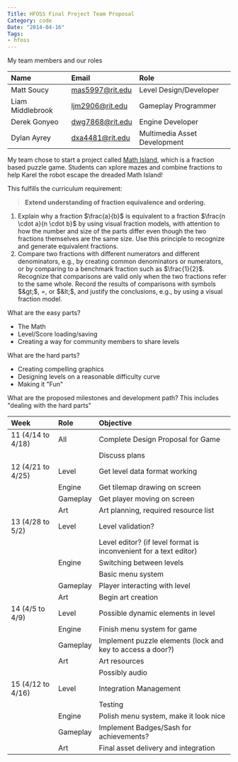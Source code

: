 ```yaml
---
Title: HFOSS Final Project Team Proposal
Category: code
Date: "2014-04-16"
Tags:
- hfoss
---
```


My team members and our roles

Name             | Email           | Role
:----------------|:----------------|:-----------------------------
Matt Soucy       | mas5997@rit.edu | Level Design/Developer
Liam Middlebrook | ljm2906@rit.edu | Gameplay Programmer
Derek Gonyeo     | dwg7868@rit.edu | Engine Developer
Dylan Ayrey      | dxa4481@rit.edu | Multimedia Asset Development

My team chose to start a project called [Math Island], which is a fraction based puzzle game.
Students can xplore mazes and combine fractions to help Karel the robot escape the dreaded Math Island!

This fulfills the curriculum requirement:

> **Extend understanding of fraction equivalence and ordering.**
  1. Explain why a fraction $\frac{a}{b}$ is equivalent to a fraction $\frac{n \cdot a}{n \cdot b}$ by using visual fraction models, with attention to how the number and size of the parts differ even though the two fractions themselves are the same size. Use this principle to recognize and generate equivalent fractions.
  2. Compare two fractions with different numerators and different denominators, e.g., by creating common denominators or numerators, or by comparing to a benchmark fraction such as $\frac{1}{2}$. Recognize that comparisons are valid only when the two fractions refer to the same whole. Record the results of comparisons with symbols $&gt;$, $=$, or $&lt;$, and justify the conclusions, e.g., by using a visual fraction model. 

What are the easy parts?

* The Math
* Level/Score loading/saving
* Creating a way for community members to share levels

What are the hard parts?

* Creating compelling graphics
* Designing levels on a reasonable difficulty curve
* Making it "Fun"

What are the proposed milestones and development path? This includes "dealing with the hard parts"

Week              | Role     | Objective
:-----------------|:---------|:-----------------------------------------------------------------
11 (4/14 to 4/18) | All      | Complete Design Proposal for Game
                  |          | Discuss plans
12 (4/21 to 4/25) | Level    | Get level data format working
                  | Engine   | Get tilemap drawing on screen
                  | Gameplay | Get player moving on screen
                  | Art      | Art planning, required resource list
13 (4/28 to 5/2)  | Level    | Level validation?
                  |          | Level editor? (if level format is inconvenient for a text editor)
                  | Engine   | Switching between levels
                  |          | Basic menu system
                  | Gameplay | Player interacting with level
                  | Art      | Begin art creation
14 (4/5 to 4/9)   | Level    | Possible dynamic elements in level
                  | Engine   | Finish menu system for game
                  | Gameplay | Implement puzzle elements (lock and key to access a door?)
                  | Art      | Art resources
                  |          | Possibly audio
15 (4/12 to 4/16) | Level    | Integration Management
                  |          | Testing
                  | Engine   | Polish menu system, make it look nice
                  | Gameplay | Implement Badges/Sash for achievements?
                  | Art      | Final asset delivery and integration

[Math Island]: https://github.com/liam-middlebrook/math-island
